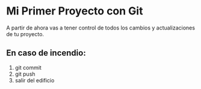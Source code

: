 # Mi Primer Proyecto con Git
A partir de ahora vas a tener control de todos los cambios y actualizaciones de tu proyecto.
## En caso de incendio: 
1. git commit 
2. git push 
3. salir del edificio 